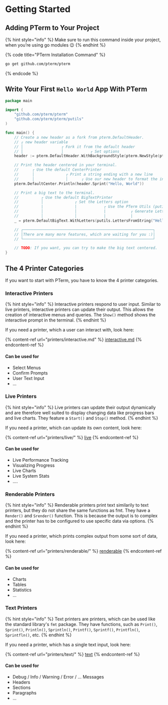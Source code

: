 # Getting Started

## Adding PTerm to Your Project

{% hint style="info" %}
Make sure to run this command inside your project, when you’re using go modules 😉
{% endhint %}

{% code title="PTerm Installation Command" %}
```bash
go get github.com/pterm/pterm
```
{% endcode %}

## Write Your First `Hello World` App With PTerm

```go
package main

import (
	"github.com/pterm/pterm"
	"github.com/pterm/pterm/putils" 
)

func main() {
	// Create a new header as a fork from pterm.DefaultHeader.
	// ┌ new header variable
	// │                 ┌ Fork it from the default header
	// │                 │            ┌ Set options
	header := pterm.DefaultHeader.WithBackgroundStyle(pterm.NewStyle(pterm.BgRed))

	// Print the header centered in your terminal.
	//      ┌ Use the default CenterPrinter
	//      │              ┌ Print a string ending with a new line
	//      │              │      ┌ Use our new header to format the input string
	pterm.DefaultCenter.Println(header.Sprint("Hello, World"))

	// Print a big text to the terminal.
	//          ┌ Use the default BigTextPrinter
	//          │              ┌ Set the Letters option
	//          |              |            ┌ Use the PTerm Utils (putils) package to create objects faster
	//          │              │            |           ┌ Generate Letters from string
	//          │              │            |           |                     ┌ Render output to the console
	_ = pterm.DefaultBigText.WithLetters(putils.LettersFromString("Hello")).Render()

	// ┌──────────────────────────────────────────────────────────┐
	// │There are many more features, which are waiting for you :)│
	// └──────────────────────────────────────────────────────────┘

	// TODO: If you want, you can try to make the big text centered.
}
```

## The 4 Printer Categories

If you want to start with PTerm, you have to know the 4 printer categories.

### Interactive Printers

{% hint style="info" %}
Interactive printers respond to user input. Similar to live printers, interactive printers can update their output. This allows the creation of interactive menus and queries. The `Show()` method shows the interactive prompt in the terminal.&#x20;
{% endhint %}

If you need a printer, which a user can interact with, look here:

{% content-ref url="printers/interactive.md" %}
[interactive.md](printers/interactive.md)
{% endcontent-ref %}

#### Can be used for

* Select Menus
* Confirm Prompts
* User Text Input
* ...

### Live Printers

{% hint style="info" %}
Live printers can update their output dynamically and are therefore well suited to display changing data like progress bars and live charts. They feature a `Start()` and `Stop()` method.
{% endhint %}

If you need a printer, which can update its own content, look here:

{% content-ref url="printers/live/" %}
[live](printers/live/)
{% endcontent-ref %}

#### Can be used for

* Live Performance Tracking
* Visualizing Progress
* Live Charts
* Live System Stats
* ....&#x20;

### Renderable Printers

{% hint style="info" %}
Renderable printers print text similarily to text printers, but they do not share the same functions as fmt. They have a `Render()` and `Srender()` function. This is because the output is to complex and the printer has to be configured to use specific data via options.
{% endhint %}

If you need a printer, which prints complex output from some sort of data, look here:

{% content-ref url="printers/renderable/" %}
[renderable](printers/renderable/)
{% endcontent-ref %}

#### Can be used for

* Charts
* Tables
* Statistics
* ...

### Text Printers

{% hint style="info" %}
Text printers are printers, which can be used like the standard library's `fmt` package. They have functions, such as `Print()`, `Sprint()`, `Println()`, `Sprintln()`, `Printf()`, `Sprintf()`, `Printfln()`, `Sprintfln()`, etc.
{% endhint %}

If you need a printer, which has a single text input, look here:

{% content-ref url="printers/text/" %}
[text](printers/text/)
{% endcontent-ref %}

#### Can be used for

* Debug / Info / Warning / Error / ... Messages
* Headers
* Sections
* Paragraphs
* ...
